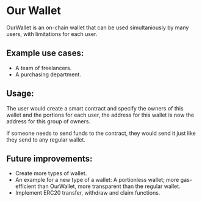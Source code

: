 # Our Wallet

OurWallet is an on-chain wallet that can be used simultaniously by many users, with limitations for each user.

## Example use cases:
- A team of freelancers.
- A purchasing department.

## Usage:
The user would create a smart contract and specify the owners of this wallet and the portions for each user, 
the address for this wallet is now the address for this group of owners.

If someone needs to send funds to the contract, they would send it just like they send to any regular wallet.

## Future improvements:
- Create more types of wallet.
- An example for a new type of a wallet:
	A portionless wallet; more gas-efficient than OurWallet, more transparent than the regular wallet.
- Implement ERC20 transfer, withdraw and claim functions.